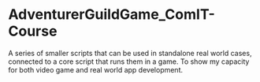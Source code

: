 # AdventurerGuildGame_ComIT-Course
A series of smaller scripts that can be used in standalone real world cases, connected to a core script that runs them in a game. To show my capacity for both video game and real world app development.
